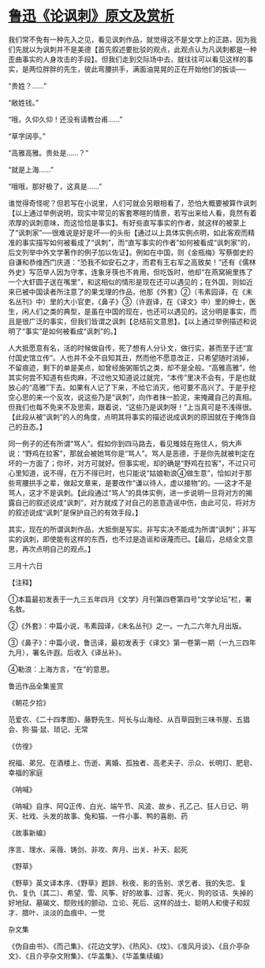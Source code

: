 # [鲁迅《论讽刺》原文及赏析](https://www.vrrw.net/wx/8601.html)

我们常不免有一种先入之见，看见讽刺作品，就觉得这不是文学上的正路，因为我们先就以为讽刺并不是美德【首先叙述要批驳的观点，此观点认为凡讽刺都是一种歪曲事实的人身攻击的手段】。但我们走到交际场中去，就往往可以看见这样的事实，是两位胖胖的先生，彼此弯腰拱手，满面油晃晃的正在开始他们的扳谈──



“贵姓？……”

“敝姓钱。”

“哦，久仰久仰！还没有请教台甫……”

“草字阔亭。”

“高雅高雅。贵处是……？”

“就是上海……”

“哦哦，那好极了，这真是……”

谁觉得奇怪呢？但若写在小说里，人们可就会另眼相看了，恐怕大概要被算作讽刺【以上通过举例说明，现实中常见的客套寒暄的情景，若写出来给人看，竟然有着浓厚的讽刺意味，而这恰恰是事实】。有好些直写事实的作者，就这样的被蒙上了“讽刺家”──很难说是好是坏──的头衔【通过以上具体实例点明，如此客观而精准的事实描写如何被看成了“讽刺”，而“直写事实的作者”如何被看成“讽刺家”的，后文列举中外文学著作的例子加以佐证】。例如在中国，则《金瓶梅》写蔡御史的自谦和恭维西门庆道：“恐我不如安石之才，而君有王右军之高致矣！”还有《儒林外史》写范举人因为守孝，连象牙筷也不肯用，但吃饭时，他却“在燕窝碗里拣了一个大虾圆子送在嘴里”，和这相似的情形是现在还可以遇见的；在外国，则如近来已被中国读者所注意了的果戈理的作品，他那《外套》②（韦素园译，在《未名丛刊》中）里的大小官吏，《鼻子》③（许遐译，在《译文》中）里的绅士，医生，闲人们之类的典型，是虽在中国的现在，也还可以遇见的。这分明是事实，而且是很广泛的事实，但我们皆谓之讽刺【总结前文意思】。【以上通过举例描述和说明了“事实”是如何被看成“讽刺”的。】

人大抵愿意有名，活的时候做自传，死了想有人分讣文，做行实，甚而至于还“宣付国史馆立传”。人也并不全不自知其丑，然而他不愿意改正，只希望随时消掉，不留痕迹，剩下的单是美点，如曾经施粥赈饥之类，却不是全般。“高雅高雅”，他其实何尝不知道有些肉麻，不过他又知道说过就完，“本传”里决不会有，于是也就放心的“高雅”下去。如果有人记了下来，不给它消灭，他可要不高兴了。于是乎挖空心思的来一个反攻，说这些乃是“讽刺”，向作者抹一脸泥，来掩藏自己的真相。但我们也每不免来不及思索，跟着说，“这些乃是讽刺呀！”上当真可是不浅得很。【此段从被“讽刺”的人的角度，点明其将事实的描述说成讽刺的原因就在于掩饰自己的丑态。】

同一例子的还有所谓“骂人”。假如你到四马路去，看见雉妓在拖住人，倘大声说：“野鸡在拉客”，那就会被她骂你是“骂人”。骂人是恶德，于是你先就被判定在坏的一方面了；你坏，对方可就好。但事实呢，却的确是“野鸡在拉客”，不过只可心里知道，说不得，在万不得已时，也只能说“姑娘勒浪④做生意”，恰如对于那些弯腰拱手之辈，做起文章来，是要改作“谦以待人，虚以接物”的。──这才不是骂人，这才不是讽刺。【此段通过“骂人”的具体实例，进一步说明一旦将对方的揭露自己的叙述说成“讽刺”，对方就成了对自己的恶意造谣中伤，由此可见，将对方的叙述说成“讽刺”是保护自己的有效手段。】

其实，现在的所谓讽刺作品，大抵倒是写实。非写实决不能成为所谓“讽刺”；非写实的讽刺，即使能有这样的东西，也不过是造谣和诬蔑而已。【最后，总结全文意思，再次点明自己的观点。】

三月十六日



【注释】

①本篇最初发表于一九三五年四月《文学》月刊第四卷第四号“文学论坛”栏，署名敖。

②《外套》：中篇小说，韦素园译，《未名丛刊》之一。一九二六年九月出版。

③《鼻子》：中篇小说，鲁迅译，最初发表于《译文》第一卷第一期（一九三四年九月），署名许遐。后收入《译丛补》。



④勒浪：上海方言，“在”的意思。

鲁迅作品全集鉴赏

《朝花夕拾》

范爱农、《二十四孝图》、藤野先生、阿长与山海经、从百草园到三味书屋、五猖会、狗·猫·鼠、琐记、无常

《仿徨》

祝福、弟兄、在酒楼上、伤逝、离婚、孤独者、高老夫子、示众、长明灯、肥皂、幸福的家庭

《呐喊》

《呐喊》自序、阿Q正传、白光、端午节、风波、故乡、孔乙己、狂人日记、明天、社戏、头发的故事、兔和猫、一件小事、鸭的喜剧、药

《故事新编》

序言、理水、采薇、铸剑、非攻、奔月、出关、补天、起死

《野草》

《野草》英文译本序、《野草》题辞、秋夜、影的告别、求乞者、我的失恋、复仇、复仇〔其二〕、希望、雪、风筝、好的故事、过客、死火、狗的驳诘、失掉的好地狱、墓碣文、颓败线的颤动、立论、死后、这样的战士、聪明人和傻子和奴才、腊叶、淡淡的血痕中、一觉

杂文集

《伪自由书》、《而己集》、《花边文学》、《热风》、《坟》、《准风月谈》、《且介亭杂文》、《且介亭杂文附集》、《华盖集》、《华盖集续编》

